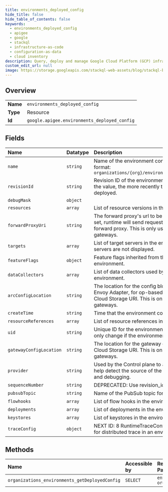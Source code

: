 ```yaml
---
title: environments_deployed_config
hide_title: false
hide_table_of_contents: false
keywords:
  - environments_deployed_config
  - apigee
  - google    
  - stackql
  - infrastructure-as-code
  - configuration-as-data
  - cloud inventory
description: Query, deploy and manage Google Cloud Platform (GCP) infrastructure and resources using SQL
custom_edit_url: null
image: https://storage.googleapis.com/stackql-web-assets/blog/stackql-blog-post-featured-image.png
---
```

  
    

## Overview
<table><tbody>
<tr><td><b>Name</b></td><td><code>environments_deployed_config</code></td></tr>
<tr><td><b>Type</b></td><td>Resource</td></tr>
<tr><td><b>Id</b></td><td><code>google.apigee.environments_deployed_config</code></td></tr>
</tbody></table>

## Fields
| Name | Datatype | Description |
|:-----|:---------|:------------|
| `name` | `string` | Name of the environment configuration in the following format: `organizations/{org}/environments/{env}/configs/{config}` |
| `revisionId` | `string` | Revision ID of the environment configuration. The higher the value, the more recently the configuration was deployed. |
| `debugMask` | `object` |  |
| `resources` | `array` | List of resource versions in the environment. |
| `forwardProxyUri` | `string` | The forward proxy's url to be used by the runtime. When set, runtime will send requests to the target via the given forward proxy. This is only used by programmable gateways. |
| `targets` | `array` | List of target servers in the environment. Disabled target servers are not displayed. |
| `featureFlags` | `object` | Feature flags inherited from the organization and environment. |
| `dataCollectors` | `array` | List of data collectors used by the deployments in the environment. |
| `arcConfigLocation` | `string` | The location for the config blob of API Runtime Control, aka Envoy Adapter, for op-based authentication as a URI, e.g. a Cloud Storage URI. This is only used by Envoy-based gateways. |
| `createTime` | `string` | Time that the environment configuration was created. |
| `resourceReferences` | `array` | List of resource references in the environment. |
| `uid` | `string` | Unique ID for the environment configuration. The ID will only change if the environment is deleted and recreated. |
| `gatewayConfigLocation` | `string` | The location for the gateway config blob as a URI, e.g. a Cloud Storage URI. This is only used by Envoy-based gateways. |
| `provider` | `string` | Used by the Control plane to add context information to help detect the source of the document during diagnostics and debugging. |
| `sequenceNumber` | `string` | DEPRECATED: Use revision_id. |
| `pubsubTopic` | `string` | Name of the PubSub topic for the environment. |
| `flowhooks` | `array` | List of flow hooks in the environment. |
| `deployments` | `array` | List of deployments in the environment. |
| `keystores` | `array` | List of keystores in the environment. |
| `traceConfig` | `object` | NEXT ID: 8 RuntimeTraceConfig defines the configurations for distributed trace in an environment. |
## Methods
| Name | Accessible by | Required Params |
|:-----|:--------------|:----------------|
| `organizations_environments_getDeployedConfig` | `SELECT` | `environmentsId, organizationsId` |
